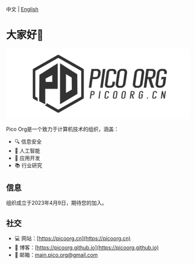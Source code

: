 中文 | [English](https://github.com/PicoOrg/.github/blob/main/profile/readme.en.md)

# 大家好👋

![](https://github.com/PicoOrg/.github/blob/main/profile/logo.png)

Pico Org是一个致力于计算机技术的组织，涵盖：

- 🔍 信息安全
- 🤖 人工智能
- 🚀 应用开发
- 📚 行业研究

## 信息

组织成立于2023年4月9日，期待您的加入。

## 社交

- 💻 网站：[https://picoorg.cn](https://picoorg.cn)
- 📖 博客：[https://picoorg.github.io](https://picoorg.github.io)
- 📧 邮箱：main.pico.org@gmail.com
